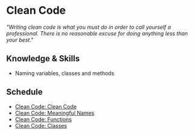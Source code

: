 # Clean Code
*"Writing clean code is what you must do in order to call yourself a professional.
There is no reasonable excuse for doing anything less than your best."*

## Knowledge & Skills
 - Naming variables, classes and methods

## Schedule
- [Clean Code: Clean Code](clean-code/)
- [Clean Code: Meaningful Names](meaningful-names/)
- [Clean Code: Functions](functions/)
- [Clean Code: Classes](classes/)

